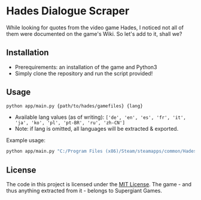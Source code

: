 # Hades Dialogue Scraper

While looking for quotes from the video game Hades, I noticed not all of them were documented on the game's Wiki. So let's add to it, shall we?

## Installation
- Prerequirements: an installation of the game and Python3
- Simply clone the repository and run the script provided!

## Usage
```bash
python app/main.py {path/to/hades/gamefiles} {lang}
```
- Available lang values (as of writing): `['de', 'en', 'es', 'fr', 'it', 'ja', 'ko', 'pl', 'pt-BR', 'ru', 'zh-CN']`
- Note: if lang is omitted, all languages will be extracted & exported.


Example usage: 
```bash
python app/main.py "C:/Program Files (x86)/Steam/steamapps/common/Hades" en
```

## License
The code in this project is licensed under the [MIT License](LICENSE). The game - and thus anything extracted from it - belongs to Supergiant Games.
